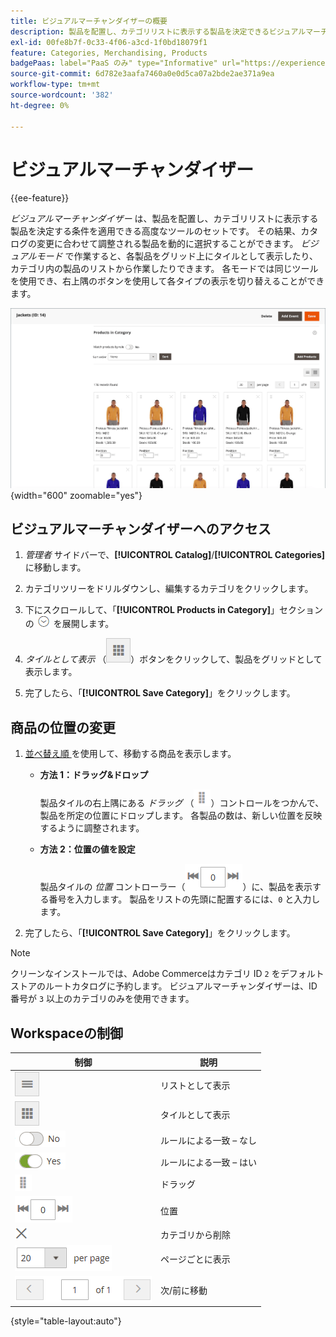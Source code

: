 ```yaml
---
title: ビジュアルマーチャンダイザーの概要
description: 製品を配置し、カテゴリリストに表示する製品を決定できるビジュアルマーチャンダイザーツールについて説明します。
exl-id: 00fe8b7f-0c33-4f06-a3cd-1f0bd18079f1
feature: Categories, Merchandising, Products
badgePaas: label="PaaS のみ" type="Informative" url="https://experienceleague.adobe.com/ja/docs/commerce/user-guides/product-solutions" tooltip="Adobe Commerce on Cloud プロジェクト（Adobeが管理する PaaS インフラストラクチャ）およびオンプレミスプロジェクトにのみ適用されます。"
source-git-commit: 6d782e3aafa7460a0e0d5ca07a2bde2ae371a9ea
workflow-type: tm+mt
source-wordcount: '382'
ht-degree: 0%

---
```


# ビジュアルマーチャンダイザー

{{ee-feature}}

_ビジュアルマーチャンダイザー_ は、製品を配置し、カテゴリリストに表示する製品を決定する条件を適用できる高度なツールのセットです。 その結果、カタログの変更に合わせて調整される製品を動的に選択することができます。 _ビジュアルモード_ で作業すると、各製品をグリッド上にタイルとして表示したり、カテゴリ内の製品のリストから作業したりできます。 各モードでは同じツールを使用でき、右上隅のボタンを使用して各タイプの表示を切り替えることができます。

![ タイル表示のカテゴリ製品 ](./assets/category-products-visual-with-stock.png){width="600" zoomable="yes"}

## ビジュアルマーチャンダイザーへのアクセス

1. _管理者_ サイドバーで、**[!UICONTROL Catalog]**/**[!UICONTROL Categories]** に移動します。

1. カテゴリツリーをドリルダウンし、編集するカテゴリをクリックします。

1. 下にスクロールして、「**[!UICONTROL Products in Category]**」セクションの ![ 展開セレクター ](../assets/icon-display-expand.png) を展開します。

1. _タイルとして表示_ （![ タイルとして表示 ](../assets/icon-view-tiles.png)）ボタンをクリックして、製品をグリッドとして表示します。

1. 完了したら、「**[!UICONTROL Save Category]**」をクリックします。

## 商品の位置の変更

1. [ 並べ替え順 ](../catalog/navigation-product-listings.md) を使用して、移動する商品を表示します。

   - **方法 1：ドラッグ&amp;ドロップ**

     製品タイルの右上隅にある _ドラッグ_ （![ ドラッグアイコン ](../assets/icon-move.png)）コントロールをつかんで、製品を所定の位置にドロップします。 各製品の数は、新しい位置を反映するように調整されます。

   - **方法 2：位置の値を設定**

     製品タイルの _位置_ コントローラー（![ 位置フィールド ](../assets/control-position.png)）に、製品を表示する番号を入力します。 製品をリストの先頭に配置するには、`0` と入力します。

1. 完了したら、「**[!UICONTROL Save Category]**」をクリックします。

>[!NOTE]
>
>クリーンなインストールでは、Adobe Commerceはカテゴリ ID `2` をデフォルトストアのルートカタログに予約します。 ビジュアルマーチャンダイザーは、ID 番号が `3` 以上のカテゴリのみを使用できます。

## Workspaceの制御

| 制御 | 説明 |
|--- |--- |
| ![ リストを表示アイコン ](../assets/icon-view-list.png) | リストとして表示 |
| ![ タイル表示アイコン ](../assets/icon-view-tiles.png) | タイルとして表示 |
| ![ ルールによる一致の切り替え – いいえ ](../assets/toggle-no.png) | ルールによる一致 – なし |
| ![ ルールで一致を切り替え – はい ](../assets/toggle-yes.png) | ルールによる一致 – はい |
| ![ 移動アイコン ](../assets/icon-move.png) | ドラッグ |
| ![ 位置コントローラ ](../assets/control-position.png) | 位置 |
| ![ カテゴリアイコンから削除 ](../assets/icon-delete-x.png) | カテゴリから削除 |
| ![ ページコントロールあたりの項目数 ](../assets/control-items-per-page.png) | ページごとに表示 |
| ![ ページ表示の変更 ](../assets/control-page-display.png) | 次/前に移動 |

{style="table-layout:auto"}
